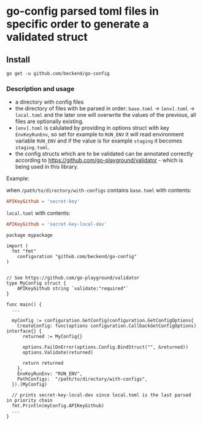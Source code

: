 # go-config parsed toml files in specific order to generate a validated struct

## Install

```shell
go get -u github.com/beckend/go-config
```

### Description and usage

- a directory with config files
- the directory of files with be parsed in order: `base.toml` -> `[env].toml` -> `local.toml` and the later one will overwrite the values of the previous, all files are optionally existing.
- `[env].toml` is calulated by providing in options struct with key `EnvKeyRunEnv`, so set for example to `RUN_ENV` it will read environment variable `RUN_ENV` and if the value is for example `staging` it becomes `staging.toml`.
- the config structs which are to be validated can be annotated correctly according to https://github.com/go-playground/validator - which is being used in this library.

Example:

when `/path/to/directory/with-configs` contains `base.toml` with contents:

```toml
APIKeyGithub = 'secret-key'
```

`local.toml` with contents:

```toml
APIKeyGithub = 'secret-key-local-dev'
```

```golang
package mypackage

import (
  fmt "fmt"
	configuration "github.com/beckend/go-config"
)


// See https://github.com/go-playground/validator
type MyConfig struct {
	APIKeyGithub string `validate:"required"`
}

func main() {
  ...

  myConfig := configuration.GetConfig(configuration.GetConfigOptions{
    CreateConfig: func(options configuration.CallbackGetConfigOptions) interface{} {
      returned := MyConfig{}

      options.FailOnError(options.Config.BindStruct("", &returned))
      options.Validate(returned)

      return returned
    },
    EnvKeyRunEnv: "RUN_ENV",
    PathConfigs:  "/path/to/directory/with-configs",
  }).(MyConfig)

  // prints secret-key-local-dev since local.toml is the last parsed in priority chain
  fmt.Println(myConfig.APIKeyGithub)
  ...
}
```
